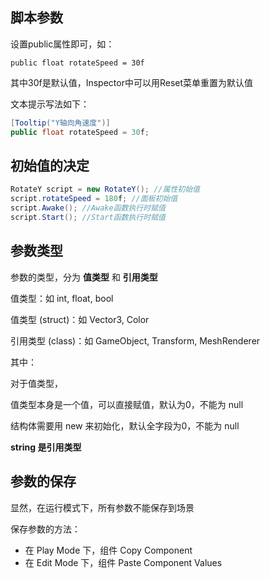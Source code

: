 ## 脚本参数

设置public属性即可，如：

`public float rotateSpeed = 30f`

其中30f是默认值，Inspector中可以用Reset菜单重置为默认值

文本提示写法如下：

```csharp
[Tooltip("Y轴向角速度")]
public float rotateSpeed = 30f;
```



## 初始值的决定

```csharp
RotateY script = new RotateY(); //属性初始值
script.rotateSpeed = 180f; //面板初始值
script.Awake(); //Awake函数执行时赋值
script.Start(); //Start函数执行时赋值
```



## 参数类型

参数的类型，分为 **值类型** 和 **引用类型**

值类型：如 int, float, bool

值类型 (struct)：如 Vector3, Color

引用类型 (class)：如 GameObject, Transform, MeshRenderer

其中：

对于值类型，

值类型本身是一个值，可以直接赋值，默认为0，不能为 null

结构体需要用 new 来初始化，默认全字段为0，不能为 null

**string 是引用类型**



## 参数的保存

显然，在运行模式下，所有参数不能保存到场景

保存参数的方法：

-   在 Play Mode 下，组件 Copy Component
-   在 Edit Mode 下，组件 Paste Component Values